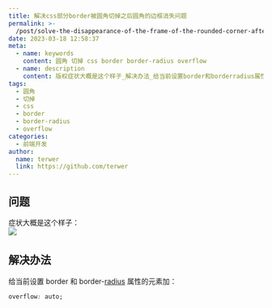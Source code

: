 ```yaml
---
title: 解决css部分border被圆角切掉之后圆角的边框消失问题
permalink: >-
  /post/solve-the-disappearance-of-the-frame-of-the-rounded-corner-after-the-css-part-of-the-border-is-cut-off-by-the-rounded-corner-z5jex4.html
date: 2023-03-18 12:58:37
meta:
  - name: keywords
    content: 圆角 切掉 css border border-radius overflow
  - name: description
    content: 版权症状大概是这个样子_​​​​解决办法_给当前设置border和​borderradius​属性的元素加_overflow_auto_‍
tags:
  - 圆角
  - 切掉
  - css
  - border
  - border-radius
  - overflow
categories:
  - 前端开发
author:
  name: terwer
  link: https://github.com/terwer
---
```




## 问题

症状大概是这个样子：  
​![](https://img1.terwer.space/api/public/202303181303568.png)​

## 解决办法

给当前设置 border 和 border-[radius](https://so.csdn.net/so/search?q=radius&spm=1001.2101.3001.7020) 属性的元素加：

```css
overflow: auto;
```

‍
